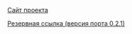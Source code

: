 [Сайт проекта](https://github.com/nvllsvm/GZDoom-Android/)

[Резервная ссылка (версия порта 0.2.1)](https://cloud.mail.ru/public/FzrH/a2TXTBfTd)

